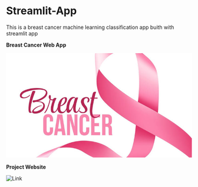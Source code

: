 # Streamlit-App
This is a breast cancer machine learning classification app buith with streamlit app


**Breast Cancer Web App**

![test1](https://github.com/okoliechykwuka/Streamlit-App/blob/master/Breast_cancer.jpg)


**Project Website** 

![Link](https://cancer-classification-app.herokuapp.com)
